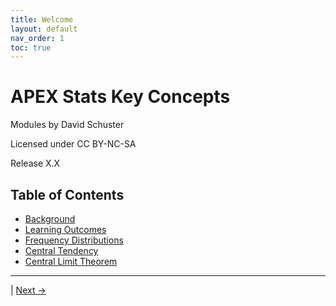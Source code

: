 ```yaml
---
title: Welcome
layout: default
nav_order: 1
toc: true
---
```



# **APEX Stats Key Concepts** 

Modules by David Schuster

Licensed under CC BY-NC-SA

Release X.X

## Table of Contents
- [Background](background.md)
- [Learning Outcomes](learn_outcome.md)
- [Frequency Distributions](freq_dist.md)
- [Central Tendency](central_tendency.md)
- [Central Limit Theorem](clt.md)
  
---

 | [Next →](background.md)
